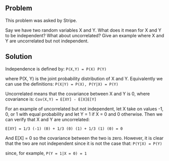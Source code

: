 ## Problem
This problem was asked by Stripe.

Say we have two random variables X and Y. What does it mean for X and Y to be independent? What about uncorrelated? Give an example where X and Y are uncorrelated but not independent.

## Solution
Independence is defined by: `P(X,Y) = P(X) P(Y)`

where P(X, Y) is the joint probability distribution of X and Y. Equivalently we can use the definitions: `P(X|Y) = P(X), P(Y|X) = P(Y)`

Uncorrelated means that the covariance between X and Y is 0, where covariance is: `Cov(X,Y) = E[XY] - E[X]E[Y]`

For an example of uncorrelated but not independent, let X take on values -1, 0, or 1 with equal probability and let Y = 1 if X = 0 and 0 otherwise. Then we can verify that X and Y are uncorrelated:

`E[XY] = 1/3 (-1) (0) + 1/3 (0) (1) + 1/3 (1) (0) = 0`

And E[X] = 0 so the covariance between the two is zero. However, it is clear that the two are not independent since it is not the case that: `P(Y|X) = P(Y)`

since, for example, `P(Y = 1|X = 0) = 1`
